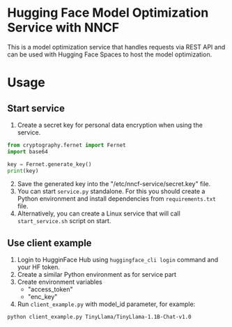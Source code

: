 # Hugging Face Model Optimization Service with NNCF
This is a model optimization service that handles requests via REST API and can be used with Hugging Face Spaces to host the model optimization.

# Usage

## Start service
1. Create a secret key for personal data encryption when using the service.
```python
from cryptography.fernet import Fernet
import base64

key = Fernet.generate_key()
print(key)
```
2. Save the generated key into the "/etc/nncf-service/secret.key" file.
3. You can start `service.py` standalone. For this you should create a Python environment and install dependencies from `requirements.txt` file.
4. Alternatively, you can create a Linux service that will call `start_service.sh` script on start.

## Use client example
1. Login to HugginFace Hub using `huggingface_cli login` command and your HF token.
2. Create a similar Python environment as for service part 
3. Create environment variables
    - "access_token"
    - "enc_key"
4. Run `client_example.py` with model_id parameter, for example:
```sh
python client_example.py TinyLlama/TinyLlama-1.1B-Chat-v1.0
```